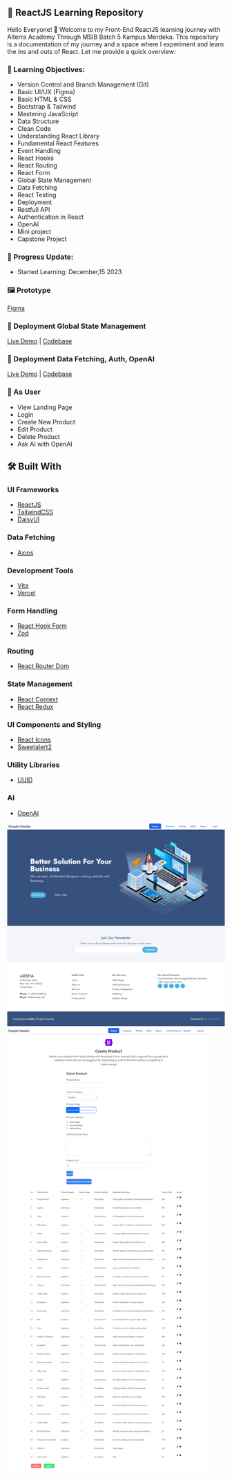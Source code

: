 ## 📘 ReactJS Learning Repository

Hello Everyone! 👋 Welcome to my Front-End ReactJS learning journey with Alterra Academy Through MSIB Batch 5 Kampus Merdeka. This repository is a documentation of my journey and a space where I experiment and learn the ins and outs of React. Let me provide a quick overview:

### 🎯 Learning Objectives:
- Version Control and Branch Management (Git)
- Basic UI/UX (Figma)
- Basic HTML & CSS
- Bootstrap & Tailwind
- Mastering JavaScript
- Data Structure
- Clean Code 
- Understanding React Library 
- Fundamental React Features 
- Event Handling 
- React Hooks 
- React Routing
- React Form 
- Global State Management 
- Data Fetching 
- React Testing
- Deployment 
- Restfull API
- Authentication in React
- OpenAI
- Mini project
- Capstone Project

### 🚀 Progress Update:

- Started Learning: December,15 2023

### 🖼 Prototype

[Figma](https://www.figma.com/file/Qo5vbbCyhIwTTelfOM9J9I/Bootstrap-5---alterra?type=design&node-id=405-4730&mode=design&t=0z9PyzlxouVHHLPD-0)

### 🚀 Deployment Global State Management

[Live Demo](https://deployment-redux.vercel.app/) | [Codebase](https://github.com/mchmdirvan/react_mochamad-irvan/tree/main/20_Deployment/Praktikum)


### 🚀 Deployment Data Fetching, Auth, OpenAI

[Live Demo](https://alterra-deployment-tasks-irvan.vercel.app/) | [Codebase](https://github.com/mchmdirvan/react_mochamad-irvan/tree/main/26_Basic-Model-OpenAI-dan-Prompt-Engginer-in-React/Praktikum)


### 🌟 As User

- View Landing Page
- Login
- Create New Product
- Edit Product
- Delete Product
- Ask AI with OpenAI

## 🛠 Built With

### UI Frameworks
- [ReactJS](https://react.dev/)
- [TailwindCSS](https://tailwindcss.com/)
- [DaisyUI](https://daisyui.com/)

### Data Fetching
- [Axios](https://axios-http.com/)

### Development Tools
- [Vite](https://vitejs.dev/)
- [Vercel](https://vercel.com/)

### Form Handling
- [React Hook Form](https://react-hook-form.com/)
- [Zod](https://github.com/colinhacks/zod)

### Routing
- [React Router Dom](https://reactrouter.com/)

### State Management
- [React Context](https://react.dev/reference/react/useContext)
- [React Redux](https://react-redux.js.org/)

### UI Components and Styling
- [React Icons](https://react-icons.github.io/react-icons)
- [Sweetalert2](https://www.npmjs.com/package/sweetalert2)

### Utility Libraries
- [UUID](https://www.npmjs.com/package/uuid)

### AI
- [OpenAI](https://www.openai.com/)

![App Screenshot](/Screenshots/landingPage.png)
![App Screenshot](/Screenshots/createProduct.png)